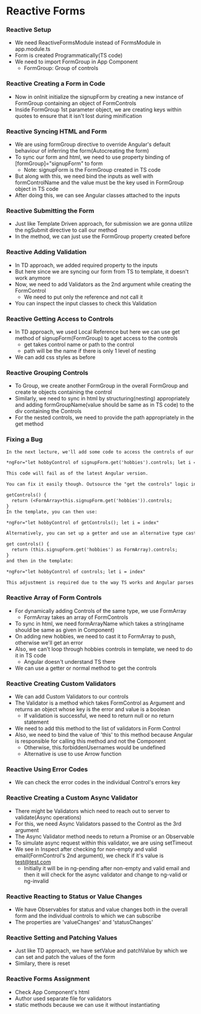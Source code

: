 # Reactive Forms

### Reactive Setup

* We need ReactiveFormsModule instead of FormsModule in app.module.ts
* Form is created Programmatically(TS code)
* We need to import FormGroup in App Component
  * FormGroup: Group of controls

### Reactive Creating a Form in Code

* Now in onInit initialize the signupForm by creating a new instance of FormGroup containing an object of FormControls
* Inside FormGroup 1st parameter object, we are creating keys within quotes to ensure that it isn't lost during minification

### Reactive Syncing HTML and Form

* We are using formGroup directive to override Angular's default behaviour of inferring the form(Autocreating the form)
* To sync our form and html, we need to use property binding of [formGroup]="signupForm" to form
  * Note: signupForm is the FormGroup created in TS code
* But along with this, we need bind the inputs as well with formControlName and the value must be the key used in FormGroup object in TS code
* After doing this, we can see Angular classes attached to the inputs

### Reactive Submitting the Form

* Just like Template Driven approach, for submission we are gonna utilize the ngSubmit directive to call our method
* In the method, we can just use the FormGroup property created before

### Reactive Adding Validation

* In TD approach, we added required property to the inputs
* But here since we are syncing our form from TS to template, it doesn't work anymore
* Now, we need to add Validators as the 2nd argument while creating the FormControl
  * We need to put only the reference and not call it
* You can inspect the input classes to check this Validation

### Reactive Getting Access to Controls

* In TD approach, we used Local Reference but here we can use get method of signupForm(FormGroup) to aget access to the controls
  * get takes control name or path to the control
  * path will be the name if there is only 1 level of nesting
* We can add css styles as before

### Reactive Grouping Controls

* To Group, we create another FormGroup in the overall FormGroup and create te objects containing the control
* Similarly, we need to sync in html by structuring(nesting) appropriately and adding formGroupName(value should be same as in TS code) to the div containing the Controls
* For the nested controls, we need to provide the path appropriately in the get method

### Fixing a Bug

```txt
In the next lecture, we'll add some code to access the controls of our form array:

*ngFor="let hobbyControl of signupForm.get('hobbies').controls; let i = index"

This code will fail as of the latest Angular version.

You can fix it easily though. Outsource the "get the controls" logic into a method of your component code (the .ts file):

getControls() {
  return (<FormArray>this.signupForm.get('hobbies')).controls;
}
In the template, you can then use:

*ngFor="let hobbyControl of getControls(); let i = index"

Alternatively, you can set up a getter and use an alternative type casting syntax:

get controls() {
  return (this.signupForm.get('hobbies') as FormArray).controls;
}
and then in the template:

*ngFor="let hobbyControl of controls; let i = index"

This adjustment is required due to the way TS works and Angular parses your templates (it doesn't understand TS there).
```

### Reactive Array of Form Controls

* For dynamically adding Controls of the same type, we use FormArray
  * FormArray takes an array of FormControls
* To sync in html, we need formArrayName which takes a string(name should be same as given in Component)
* On adding new hobbies, we need to cast it to FormArray to push, otherwise we'll get an error
* Also, we can't loop through hobbies controls in template, we need to do it in TS code
  * Angular doesn't understand TS there
* We can use a getter or normal method to get the controls

### Reactive Creating Custom Validators

* We can add Custom Validators to our controls
* The Validator is a method which takes FormControl as Argument and returns an object whose key is the error and value is a boolean
  * If validation is successful, we need to return null or no return statement
* We need to add this method to the list of validators in Form Control
* Also, we need to bind the value of 'this' to this method because Angular is responsible for calling this method and not the Component
  * Otherwise, this.forbiddenUsernames would be undefined
  * Alternative is use to use Arrow function

### Reactive Using Error Codes

* We can check the error codes in the individual Control's errors key

### Reactive Creating a Custom Async Validator

* There might be Validators which need to reach out to server to validate(Async operations)
* For this, we need Async Validators passed to the Control as the 3rd argument
* The Async Validator method needs to return a Promise or an Observable
* To simulate async request within this validator, we are using setTimeout
* We see in Inspect after checking for non-empty and valid email(FormControl's 2nd argument), we check if it's value is test@test.com
  * Initially it will be in ng-pending after non-empty and valid email and then it will check for the async validator and change to ng-valid or ng-invalid

### Reactive Reacting to Status or Value Changes

* We have Observables for status and value changes both in the overall form and the individual controls to which we can subscribe
* The properties are 'valueChanges' and 'statusChanges'

### Reactive Setting and Patching Values

* Just like TD approach, we have setValue and patchValue by which we can set and patch the values of the form
* Similary, there is reset

### Reactive Forms Assignment

* Check App Component's html
* Author used separate file for validators
* static methods because we can use it without instantiating